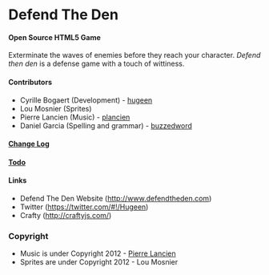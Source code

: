 Defend The Den
==============

#### Open Source HTML5 Game ####

Exterminate the waves of enemies before they reach your character. _Defend then den_ is a defense game with a touch of wittiness.

#### Contributors ####

* Cyrille Bogaert (Development) - [hugeen](https://github.com/hugeen)
* Lou Mosnier (Sprites)
* Pierre Lancien (Music) - [plancien](https://github.com/plancien)
* Daniel Garcia (Spelling and grammar) - [buzzedword](https://github.com/buzzedword)

#### [Change Log](https://github.com/hugeen/Defend-The-Den/wiki/Change-log/) ####

#### [Todo](https://github.com/hugeen/Defend-The-Den/wiki/Todo/) ####

#### Links ####

* Defend The Den Website (http://www.defendtheden.com)
* Twitter (https://twitter.com/#!/Hugeen)
* Crafty (http://craftyjs.com/)

### Copyright ###

* Music is under Copyright 2012 - [Pierre Lancien](https://github.com/plancien)
* Sprites are under Copyright 2012 - Lou Mosnier